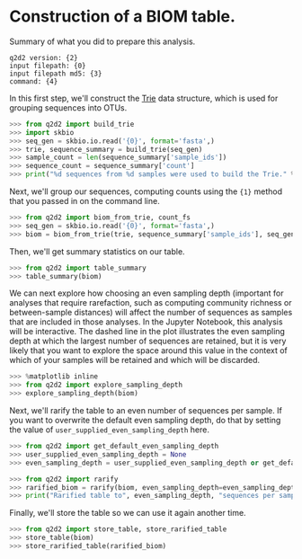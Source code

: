# Construction of a BIOM table.

Summary of what you did to prepare this analysis.
```
q2d2 version: {2}
input filepath: {0}
input filepath md5: {3}
command: {4}
```

In this first step, we'll construct the [Trie](https://en.wikipedia.org/wiki/Trie)
data structure, which is used for grouping sequences into OTUs.

```python
>>> from q2d2 import build_trie
>>> import skbio
>>> seq_gen = skbio.io.read('{0}', format='fasta',)
>>> trie, sequence_summary = build_trie(seq_gen)
>>> sample_count = len(sequence_summary['sample_ids'])
>>> sequence_count = sequence_summary['count']
>>> print("%d sequences from %d samples were used to build the Trie." % (sequence_count, sample_count))
```

Next, we'll group our sequences, computing counts using the ``{1}`` method that you passed in on the command line.

```python
>>> from q2d2 import biom_from_trie, count_fs
>>> seq_gen = skbio.io.read('{0}', format='fasta',)
>>> biom = biom_from_trie(trie, sequence_summary['sample_ids'], seq_gen, count_f=count_fs['{1}'])
```

Then, we'll get summary statistics on our table.

```python
>>> from q2d2 import table_summary
>>> table_summary(biom)
```

We can next explore how choosing an even sampling depth (important for analyses that require rarefaction, such as computing community richness or between-sample distances) will affect the number of sequences as samples that are included in those analyses. In the Jupyter Notebook, this analysis will be interactive. The dashed line in the plot illustrates the even sampling depth at which the largest number of sequences are retained, but it is very likely that you want to explore the space around this value in the context of which of your samples will be retained and which will be discarded.

```python
>>> %matplotlib inline
>>> from q2d2 import explore_sampling_depth
>>> explore_sampling_depth(biom)
```

Next, we'll rarify the table to an even number of sequences per sample. If you want to overwrite the default even sampling depth, do that by setting the value of ``user_supplied_even_sampling_depth`` here.

```python
>>> from q2d2 import get_default_even_sampling_depth
>>> user_supplied_even_sampling_depth = None
>>> even_sampling_depth = user_supplied_even_sampling_depth or get_default_even_sampling_depth(biom)
```

```python
>>> from q2d2 import rarify
>>> rarified_biom = rarify(biom, even_sampling_depth=even_sampling_depth)
>>> print("Rarified table to", even_sampling_depth, "sequences per sample.")
```

Finally, we'll store the table so we can use it again another time.

```python
>>> from q2d2 import store_table, store_rarified_table
>>> store_table(biom)
>>> store_rarified_table(rarified_biom)
```
